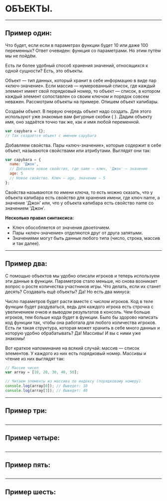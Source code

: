 # ОБЪЕКТЫ.
***
## Пример один:
 Что будет, если если в параметрах функции будет 10 или даже 100 переменных? Ответ очевиден: функция со параметрами. Но этим путём мы не пойдём.

Есть ли более удобный способ хранения значений, относящихся к одной сущности? Есть, это объекты.

Объект — тип данных, который хранит в себе информацию в виде пар «ключ-значение». Если массив — нумерованный список, где каждый элемент имеет свой порядковый номер, то объект — список, в котором каждый элемент сопоставлен со своим ключом и порядок совсем неважен. Рассмотрим объекты на примере. Опишем объект капибары.

Создаём объект. В первую очередь объект надо создать. Для этого используют уже знакомые вам фигурные скобки { }. Дадим объекту имя, оно задаётся точно так же, как и имя любой переменной.
```javascript
var capybara = {};
// Так создаётся объект с именем capybara
```
Добавляем свойства. Пары «ключ-значение», которые содержит в себе объект, называются свойствами или атрибутами. Выглядят они так:
```javascript
var capybara = {
  name: 'Джон',
  // Добавили новое свойство, где name — ключ, 'Джон' — значение
  age: 5
  // Новое свойство. Ключ — age, значение — 5
};
```
Свойства называются по имени ключа, то есть можно сказать, что у объекта капибара есть свойство для хранения имени, где ключ name, а значение 'Джон' или, что у объекта капибара есть свойство name со значением 'Джон'.

**Несколько правил синтаксиса:**

- Ключ обособляется от значения двоеточием.
- Пары «ключ-значение» отделяются друг от друга запятыми.
- Значениями могут быть данные любого типа (число, строка, массив и так далее).
***
## Пример два:
С помощью объектов мы удобно описали игроков и теперь используем эти данные в функции. Параметров стало меньше, но снова возникает вопрос о росте количества участников игры. Что делать, если их станет десять? Создавать ещё объекты? Да! Но есть два минуса:

Число параметров будет расти вместе с числом игроков.
Код в теле функции будет раздуваться, ведь для каждого игрока есть строчка с увеличением очков и выводом результатов в консоль. Чем больше игроков, тем больше кода будет в функции.
Было бы здорово написать код функции так, чтобы она работала для любого количества игроков. Есть ли такая структура, которая может хранить в себе много данных и которую удобно обрабатывать? Да! Массивы! И вы с ними уже знакомы!

Вот краткое напоминание на всякий случай: массив — список элементов. У каждого из них есть порядковый номер. Массивы и чтение из них выглядят так:
```javascript
// Массив чисел
var array = [10, 20, 30, 40, 50];

// Читаем элементы из массива по индексу (порядковому номеру)
console.log(array[0]); // Выведет: 10
console.log(array[3]); // Выведет: 40
```
***
## Пример три:

```javascript

```
***
## Пример четыре:

```javascript

```
***
## Пример пять:

```javascript

```
***
## Пример шесть:

```javascript

```
